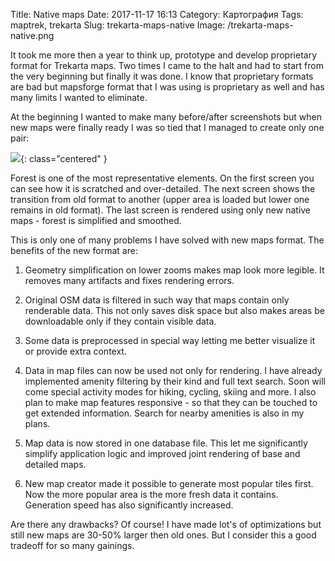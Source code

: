 Title: Native maps
Date: 2017-11-17 16:13
Category: Картография
Tags: maptrek, trekarta
Slug: trekarta-maps-native
Image: /trekarta-maps-native.png

It took me more then a year to think up, prototype and develop proprietary format for Trekarta maps.
Two times I came to the halt and had to start from the very beginning but finally it was done.
I know that proprietary formats are bad but mapsforge format that I was using is proprietary as well
and has many limits I wanted to eliminate.

<!-- PELICAN_END_SUMMARY -->

At the beginning I wanted to make many before/after screenshots but when new maps were finally ready
I was so tied that I managed to create only one pair:

![]({attach}trekarta-maps-native.png){: class="centered" }

Forest is one of the most representative elements. On the first screen you can see how it is scratched
and over-detailed. The next screen shows the transition from old format to another (upper area is loaded
but lower one remains in old format). The last screen is rendered using only new native maps - forest
is simplified and smoothed.

This is only one of many problems I have solved with new maps format. The benefits of the new format are:

1. Geometry simplification on lower zooms makes map look more legible. It removes many artifacts and fixes rendering errors.

2. Original OSM data is filtered in such way that maps contain only renderable data. This not only saves disk space but also makes areas be downloadable only if they contain visible data.

3. Some data is preprocessed in special way letting me better visualize it or provide extra context.

4. Data in map files can now be used not only for rendering. I have already implemented amenity filtering by their kind and full text search. Soon will come special activity modes for hiking, cycling, skiing and more. I also plan to make map features responsive - so that they can be touched to get extended information. Search for nearby amenities is also in my plans.

5. Map data is now stored in one database file. This let me significantly simplify application logic and improved joint rendering of base and detailed maps.

6. New map creator made it possible to generate most popular tiles first. Now the more popular area is the more fresh data it contains. Generation speed has also significantly increased.

Are there any drawbacks? Of course! I have made lot's of optimizations but still new maps are 30-50% larger then old ones. But I consider this a good tradeoff for so many gainings.


